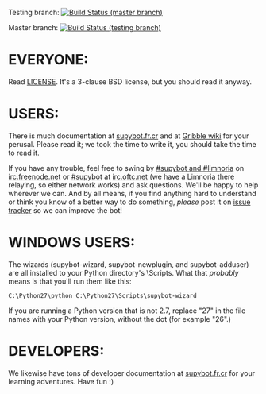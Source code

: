 Testing branch: [![Build Status (master branch)](https://travis-ci.org/ProgVal/Limnoria.png?branch=master)](https://travis-ci.org/ProgVal/Limnoria)

Master branch: [![Build Status (testing branch)](https://travis-ci.org/ProgVal/Limnoria.png?branch=testing)](https://travis-ci.org/ProgVal/Limnoria)

# EVERYONE:

Read [LICENSE].  It's a 3-clause BSD license, but you should read it
anyway.

[LICENSE]:LICENSE.md

# USERS:

There is much documentation
at [supybot.fr.cr] and at [Gribble wiki] for your perusal.  Please read it; we took the
time to write it, you should take the time to read it.

[supybot.fr.cr]:http://supybot.fr.cr/doc
[Gribble wiki]:https://sourceforge.net/apps/mediawiki/gribble/index.php?title=Main_Page

If you have any trouble, feel free to swing by [#supybot and #limnoria](irc://irc.freenode.net/#supybot,#limnoria) on
[irc.freenode.net](irc://irc.freenode.net) or [#supybot](irc://irc.oftc.net/#supybot) at [irc.oftc.net](irc://irc.oftc.net) (we have a Limnoria there relaying,
so either network works) and ask questions.  We'll be happy to help
wherever we can.  And by all means, if you find anything hard to
understand or think you know of a better way to do something,
*please* post it on [issue tracker] so we can improve the bot!

[issue tracker]:https://github.com/ProgVal/Limnoria/issues

# WINDOWS USERS:

The wizards (supybot-wizard, supybot-newplugin, and
supybot-adduser) are all installed to your Python directory's
\Scripts.  What that *probably* means is that you'll run them like
this: 

```
C:\Python27\python C:\Python27\Scripts\supybot-wizard
```

If you are running a Python version that is not 2.7, replace "27" in the
file names with your Python version, without the dot (for example "26".)

# DEVELOPERS:

We likewise have tons of developer documentation at
[supybot.fr.cr] for your learning adventures.  Have fun :)
